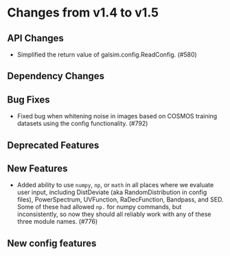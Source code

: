 Changes from v1.4 to v1.5
=========================

API Changes
-----------

- Simplified the return value of galsim.config.ReadConfig. (#580)


Dependency Changes
------------------



Bug Fixes
---------

- Fixed bug when whitening noise in images based on COSMOS training datasets
  using the config functionality. (#792)

Deprecated Features
-------------------



New Features
------------

- Added ability to use `numpy`, `np`, or `math` in all places where we evaluate
  user input, including DistDeviate (aka RandomDistribution in config files),
  PowerSpectrum, UVFunction, RaDecFunction, Bandpass, and SED.  Some of these
  had allowed `np.` for numpy commands, but inconsistently, so now they should
  all reliably work with any of these three module names. (#776)


New config features
-------------------



